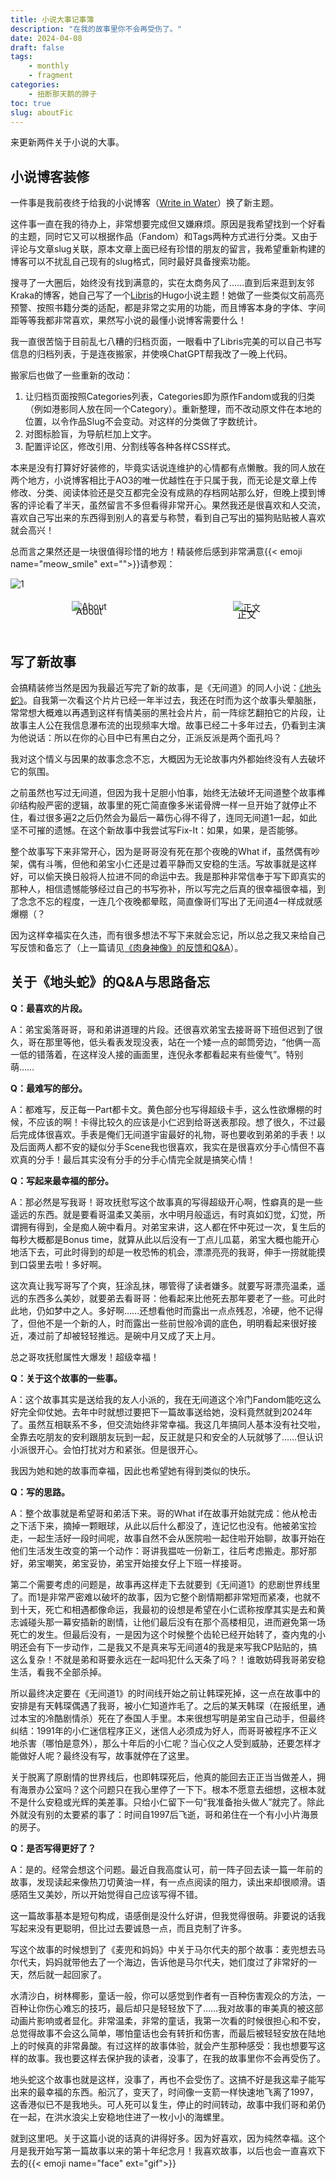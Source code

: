 ```yaml
---
title: 小说大事记事簿
description: "在我的故事里你不会再受伤了。"
date: 2024-04-08
draft: false
tags: 
    - monthly
    - fragment
categories: 
    - 扭断那天鹅的脖子
toc: true
slug: aboutFic
---
```


<style>
    .image-container {
        display: flex;
    }
    .image-container .image-wrapper {
        width: 50%;
        padding: 5px; /* 调整间隔大小 */
        box-sizing: border-box; /* 保证内边距不会增加元素宽度 */
        text-align: center;
    }
    .image-container .image-wrapper img {
        max-width: 100%;
    }
    .image-container .image-wrapper p {
        margin-top: -10px; /* 调整文字与图片的距离 */
        font-size: 15px; /* 调整文字字号 */
    }
</style>

来更新两件关于小说的大事。

## 小说博客装修

一件事是我前夜终于给我的小说博客（[Write in Water](https://written.gregueria.icu/)）换了新主题。

这件事一直在我的待办上，非常想要完成但又嫌麻烦。原因是我希望找到一个好看的主题，同时它又可以根据作品（Fandom）和Tags两种方式进行分类。又由于评论与文章slug关联，原本文章上面已经有珍惜的朋友的留言，我希望重新构建的博客可以不扰乱自己现有的slug格式，同时最好具备搜索功能。

搜寻了一大圈后，始终没有找到满意的，实在太商务风了……直到后来逛到友邻Kraka的博客，她自己写了一个[Libris](https://blog.mysto.cyou/posts/230526-libristheme/)的Hugo小说主题！她做了一些类似文前高亮预警、按照书籍分类的适配，都是非常之实用的功能，而且博客本身的字体、字间距等等我都非常喜欢，果然写小说的最懂小说博客需要什么！

我一直很苦恼于目前乱七八糟的归档页面，一眼看中了Libris完美的可以自己书写信息的归档列表，于是连夜搬家，并使唤ChatGPT帮我改了一晚上代码。

搬家后也做了一些重新的改动：
1. 让归档页面按照Categories列表，Categories即为原作Fandom或我的归类（例如港影同人放在同一个Category）。重新整理，而不改动原文件在本地的位置，以令作品Slug不会变动。对这样的分类做了字数统计。
2. 对图标脸盲，为导航栏加上文字。
3. 配置评论区，修改引用、分割线等各种各样CSS样式。

本来是没有打算好好装修的，毕竟实话说连维护的心情都有点懒散。我的同人放在两个地方，小说博客相比于AO3的唯一优越性在于只属于我，而无论是文章上传修改、分类、阅读体验还是交互都完全没有成熟的存档网站那么好，但晚上摸到博客的评论看了半天，虽然留言不多但看得非常开心。果然我还是很喜欢和人交流，喜欢自己写出来的东西得到别人的喜爱与称赞，看到自己写出的猫狗贴贴被人喜欢就会高兴！

总而言之果然还是一块很值得珍惜的地方！精装修后感到非常满意{{< emoji name="meow_smile" ext="">}}请参观：

![1](/小说大事/2.png)
<div class="image-container">
        <div class="image-wrapper">
            <img src="/小说大事/3.png" alt="About">
            <p>About</p>
        </div>
        <div class="image-wrapper">
            <img src="/小说大事/4.png" alt="正文">
            <p>正文</p>
        </div>
</div>

## 写了新故事

会搞精装修当然是因为我最近写完了新的故事，是《无间道》的同人小说：[《地头蛇》](https://written.gregueria.icu/posts/tyrant/)。自我第一次看这个片片已经一年半过去，我还在时而为这个故事头晕脑胀，常常想大概难以再遇到这样有情美丽的黑社会片片，前一阵综艺翻拍它的片段，让故事主人公在我信息瀑布流的出现频率大增。故事已经二十多年过去，仍看到主演为他说话：所以在你的心目中已有黑白之分，正派反派是两个面孔吗？

我对这个情义与因果的故事念念不忘，大概因为无论故事内外都始终没有人去破坏它的氛围。

之前虽然也写过无间道，但因为我十足胆小怕事，始终无法破坏无间道整个故事榫卯结构般严密的逻辑，故事里的死亡简直像多米诺骨牌一样一旦开始了就停止不住，看过很多遍2之后仍然会为最后一幕伤心得不得了，连同无间道1一起，如此坚不可摧的遗憾。在这个新故事中我尝试写Fix-It：如果，如果，是否能够。

整个故事写下来非常开心，因为是哥哥没有死在那个夜晚的What if，虽然偶有吵架，偶有斗嘴，但他和弟宝小仁还是过着平静而又安稳的生活。写故事就是这样好，可以偷天换日般将人拉进不同的命运中去。我是那种非常信奉于写下即真实的那种人，相信遗憾能够经过自己的书写弥补，所以写完之后真的很幸福很幸福，到了念念不忘的程度，一连几个夜晚都晕眩，简直像哥们写出了无间道4一样成就感爆棚（？

因为这样幸福实在久违，而有很多想法不写下来就会忘记，所以总之我又来给自己写反馈和备忘了（上一篇请见[《肉身神像》的反馈和Q&A](/posts/repo/)）。

## 关于《地头蛇》的Q&A与思路备忘

**Q：最喜欢的片段。**
 
A：弟宝奚落哥哥，哥和弟讲道理的片段。还很喜欢弟宝去接哥哥下班但迟到了很久，哥在那里等他，低头看表发现没表，站在一个矮一点的邮筒旁边，“他俩一高一低的错落着，在这样没人接的画面里，连倪永孝都看起来有些傻气”。特别萌……

**Q：最难写的部分。**

A：都难写，反正每一Part都卡文。黄色部分也写得超级卡手，这么性欲爆棚的时候，不应该的啊！卡得比较久的应该是小仁迟到给哥送表那段。想了很久，不过最后完成体很喜欢。手表是俺们无间道宇宙最好的礼物，哥也要收到弟弟的手表！以及后面两人都不安的疑似分手Scene我也很喜欢，我实在是很喜欢分手心情但不喜欢真的分手！最后其实没有分手的分手心情完全就是搞笑心情！

**Q：写起来最幸福的部分。**

A：那必然是写我哥！哥攻抚慰写这个故事真的写得超级开心啊，性癖真的是一些遥远的东西。就是要看哥温柔又美丽，水中明月般遥远，有时真如幻觉，幻觉，所谓拥有得到，全是痴人碗中看月。对弟宝来讲，这人都在怀中死过一次，复生后的每秒大概都是Bonus time，就算从此以后没有一丁点儿瓜葛，弟宝大概也能开心地活下去，可此时得到的却是一枚恐怖的机会，漂漂亮亮的我哥，伸手一捞就能摸到口袋里去啦！多好啊。

这次真让我写哥写了个爽，狂涂乱抹，哪管得了读者嫌多。就要写哥漂亮温柔，遥远的东西多么美妙，就要弟去看哥哥：他看起来比他死去那年要老了一些。可此时此地，仍如梦中之人。多好啊……还想看他时而露出一点点残忍，冷硬，他不记得了，但他不是一个新的人，时而露出一些前世般冷调的底色，明明看起来很好接近，凑过前了却被轻轻推远。是碗中月又成了天上月。

总之哥攻抚慰属性大爆发！超级幸福！

**Q：关于这个故事的一些事。**

A：这个故事其实是送给我的友人小派的，我在无间道这个冷门Fandom能吃这么好完全仰仗她。去年中时就想过要把下一篇故事送给她，没料竟然就到2024年了。虽然互相联系不多，但交流始终非常幸福。我这几年搞同人基本没有社交啦，全靠去吃朋友的安利跟朋友玩到一起，反正就是只和安全的人玩就够了……但认识小派很开心。会怕打扰对方和紧张。但是很开心。

我因为她和她的故事而幸福，因此也希望她有得到类似的快乐。

**Q：写的思路。**

A：整个故事就是希望哥和弟活下来。哥的What if在故事开始就完成：他从枪击之下活下来，摘掉一颗眼球，从此以后什么都没了，连记忆也没有。他被弟宝捡走，一起生活好一段时间呢，故事自然不会从医院啦一起住啦开始聊，故事开始在他们生活发生改变的第一个动作：哥讲我揾咗一份新工，往后考虑搬走。那好那好，弟宝嘲笑，弟宝妥协，弟宝开始接女仔上下班一样接哥。

第二个需要考虑的问题是，故事再这样走下去就要到《无间道1》的悲剧世界线里了。而1是非常严密难以破坏的故事，因为它整个剧情期都非常短而紧凑，也就不到十天，死亡和相遇都像命运，我最初的设想是希望在小仁谎称按摩其实是去和黄志诚碰头那一幕安插新的剧情，让他们最后没有在那个高楼相见，进而避免第一场死亡的发生。但最后没有，一是因为这个时候整个齿轮已经开始转了，查内鬼的小明还会有下一步动作，二是我又不是真来写无间道4的我是来写我CP贴贴的，搞这么复杂！不就是弟和哥要永远在一起吗犯什么天条了吗？！谁敢妨碍我哥弟安稳生活，看我不全部杀掉。

所以最终决定要在《无间道1》的时间线开始之前让韩琛死掉，这一点在故事中的安排是有天韩琛偶遇了我哥，被小仁知道炸毛了。之后的某天韩琛（在报纸里，通过本宝的冷酷剧情杀）死在了泰国人手里。本来很想写明是弟宝自己动手，但最终纠结：1991年的小仁迷信程序正义，迷信人必须成为好人，而哥哥被程序不正义地杀害（哪怕是意外），那么十年后的小仁呢？当心仪之人受到威胁，还要怎样才能做好人呢？最终没有写，故事就停在了这里。

关于脱离了原剧情的世界线后，也即韩琛死后，他真的能回去正正当当做差人，拥有海景办公室吗？这个问题只在我心里停了一下下。根本不愿意去细想，这根本就不是什么安稳或光辉的美差事。只给小仁留下一句“我准备抬头做人”就完了。除此外就没有别的太要紧的事了：时间自1997后飞逝，哥和弟住在一个有小小片海景的房子。

**Q：是否写得更好了？**

A：是的。经常会想这个问题。最近自我高度认可，前一阵子回去读一篇一年前的故事，发现读起来像热刀切黄油一样，有一点点阅读的阻力，读出来却很顺滑。语感陌生又美妙，所以开始觉得自己应该写得不错。

这一篇故事基本是短句构成，语感倒是没什么好讲，但我觉得很萌。非要说的话我写起来没有更聪明，但比过去要诚恳一点，而且克制了许多。

写这个故事的时候想到了《麦兜和妈妈》中关于马尔代夫的那个故事：麦兜想去马尔代夫，妈妈就带他去了一个海边，告诉他是马尔代夫，她们度过了非常好的一天，然后就一起回家了。

水清沙白，树林椰影，童话一般，你可以感觉到作者有一百种伤害观众的方法，一百种让你伤心难忘的技巧，最后却只是轻轻放下了……我对故事的审美真的被这部动画片影响或者显化。非常温柔，非常的童话，我第一次看的时候很担心和不安，总觉得故事不会这么简单，哪怕童话也会有转折和伤害，而最后被轻轻安放在陆地上的时候真的非常鼻酸。有过这样的故事体验，就会产生那种感受：我也想要写这样的故事。我也要这样去保护我的读者，没事了，在我的故事里你不会再受伤了。

地头蛇这个故事也就是这样，没事了，再也不会受伤了。这搞不好是我这辈子能写出来的最幸福的东西。船沉了，变天了，时间像一支箭一样快速地飞离了1997，这香港似已不是我地头。可人死可以复生，停止的时间转动，故事中我们哥和弟仍在一起，在洪水浪尖上安稳地住进了一枚小小的海螺里。

就到这里吧。关于这篇小说的话真的讲得好多。因为好喜欢，因为纯然幸福。这个月是我开始写第一篇故事以来的第十年纪念月！我喜欢故事，以后也会一直喜欢下去的{{< emoji name="face" ext="gif">}}
